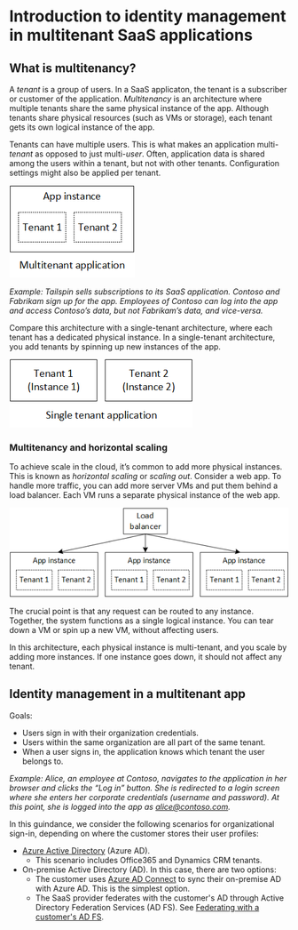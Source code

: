 # Introduction to identity management in multitenant SaaS applications

## What is multitenancy?

A _tenant_ is a group of users. In a SaaS applicaton, the tenant is a subscriber or customer of the application. _Multitenancy_ is an architecture where multiple tenants share the same physical instance of the app. Although tenants share physical resources (such as VMs or storage), each tenant gets its own logical instance of the app.

Tenants can have multiple users. This is what makes an application multi-_tenant_ as opposed to just multi-_user_. Often, application data is shared among the users within a tenant, but not with other tenants. Configuration settings might also be applied per tenant.

![Multitenant](media/intro/multitenant.png)

_Example: Tailspin sells subscriptions to its SaaS application. Contoso and Fabrikam sign up for the app. Employees of Contoso can log into the app and access Contoso’s data, but not Fabrikam’s data, and vice-versa._

Compare this architecture with a single-tenant architecture, where each tenant has a dedicated physical instance. In a single-tenant architecture, you add tenants by spinning up new instances of the app.

![Single tenant](media/intro/single-tenant.png)

### Multitenancy and horizontal scaling

To achieve scale in the cloud, it’s common to add more physical instances. This is known as _horizontal scaling_ or _scaling out_. Consider a web app. To handle more traffic, you can add more server VMs and put them behind a load balancer. Each VM runs a separate physical instance of the web app.

![Load balancing a web site](media/intro/load-balancing.png)

The crucial point is that any request can be routed to any instance. Together, the system functions as a single logical instance. You can tear down a VM or spin up a new VM, without affecting users.

In this architecture, each physical instance is multi-tenant, and you scale by adding more instances. If one instance goes down, it should not affect any tenant.

## Identity management in a multitenant app

Goals:

- Users sign in with their organization credentials.
- Users within the same organization are all part of the same tenant.
- When a user signs in, the application knows which tenant the user belongs to.

_Example: Alice, an employee at Contoso, navigates to the application in her browser and clicks the “Log in” button. She is redirected to a login screen where she enters her corporate credentials (username and password). At this point, she is logged into the app as alice@contoso.com._

In this guindance, we consider the following scenarios for organizational sign-in, depending on where the customer stores their user profiles:

-	[Azure Active Directory](https://azure.microsoft.com/en-us/documentation/services/active-directory/) (Azure AD).
    - This scenario includes Office365 and Dynamics CRM tenants.
-	On-premise Active Directory (AD). In this case, there are two options:
    - The customer uses [Azure AD Connect](https://azure.microsoft.com/en-us/documentation/articles/active-directory-aadconnect/) to sync their on-premise AD with Azure AD. This is the simplest option.
    - The SaaS provider federates with the customer's AD through Active Directory Federation Services (AD FS). See [Federating with a customer's AD FS](appendixes/adfs.md).
